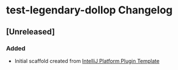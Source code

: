 <!-- Keep a Changelog guide -> https://keepachangelog.com -->

# test-legendary-dollop Changelog

## [Unreleased]
### Added
- Initial scaffold created from [IntelliJ Platform Plugin Template](https://github.com/JetBrains/intellij-platform-plugin-template)
